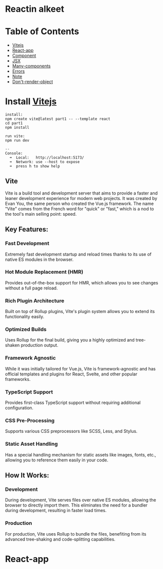 # Reactin alkeet

# Table of Contents

- [Vitejs](#Vitejs)
- [React-app](#React-app)
- [Component](#Component)
- [JSX](#JSX)
- [Many-components](#Many-components)
- [Errors](#Errors)
- [Note](#Note)
- [Don't-render-object](#Don't-render-object)

# Install [Vitejs](https://vitejs.dev/)

```
install:
npm create vite@latest part1 -- --template react
cd part1
npm install

run vite:
npm run dev

--
Console:
  ➜  Local:   http://localhost:5173/
  ➜  Network: use --host to expose
  ➜  press h to show help

```

## Vite

Vite is a build tool and development server that aims to provide a faster and leaner development experience for modern web projects. It was created by Evan You, the same person who created the Vue.js framework. The name "Vite" comes from the French word for "quick" or "fast," which is a nod to the tool's main selling point: speed.

## Key Features:

### Fast Development

Extremely fast development startup and reload times thanks to its use of native ES modules in the browser.

### Hot Module Replacement (HMR)

Provides out-of-the-box support for HMR, which allows you to see changes without a full page reload.

### Rich Plugin Architecture

Built on top of Rollup plugins, Vite's plugin system allows you to extend its functionality easily.

### Optimized Builds

Uses Rollup for the final build, giving you a highly optimized and tree-shaken production output.

### Framework Agnostic

While it was initially tailored for Vue.js, Vite is framework-agnostic and has official templates and plugins for React, Svelte, and other popular frameworks.

### TypeScript Support

Provides first-class TypeScript support without requiring additional configuration.

### CSS Pre-Processing

Supports various CSS preprocessors like SCSS, Less, and Stylus.

### Static Asset Handling

Has a special handling mechanism for static assets like images, fonts, etc., allowing you to reference them easily in your code.

## How It Works:

### Development

During development, Vite serves files over native ES modules, allowing the browser to directly import them. This eliminates the need for a bundler during development, resulting in faster load times.

### Production

For production, Vite uses Rollup to bundle the files, benefiting from its advanced tree-shaking and code-splitting capabilities.

# React-app

